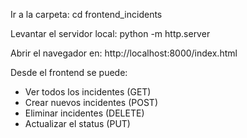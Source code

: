 Ir a la carpeta:
cd frontend_incidents

Levantar el servidor local:
python -m http.server

Abrir el navegador en:
http://localhost:8000/index.html

Desde el frontend se puede:
- Ver todos los incidentes (GET)
- Crear nuevos incidentes (POST)
- Eliminar incidentes (DELETE)
- Actualizar el status (PUT)
